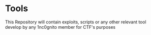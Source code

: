 # Tools
This Repository will contain exploits, scripts or any other relevant tool develop by any 1nc0gnito member for CTF's purposes
